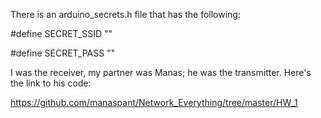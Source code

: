 There is an arduino_secrets.h file that has the following:

#define SECRET_SSID ""

#define SECRET_PASS ""


I was the receiver, my partner was Manas; he was the transmitter. Here's the link to his code:

https://github.com/manaspant/Network_Everything/tree/master/HW_1
